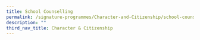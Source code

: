 ```yaml
---
title: School Counselling
permalink: /signature-programmes/Character-and-Citizenship/school-counselling/
description: ""
third_nav_title: Character & Citizenship
---
```

